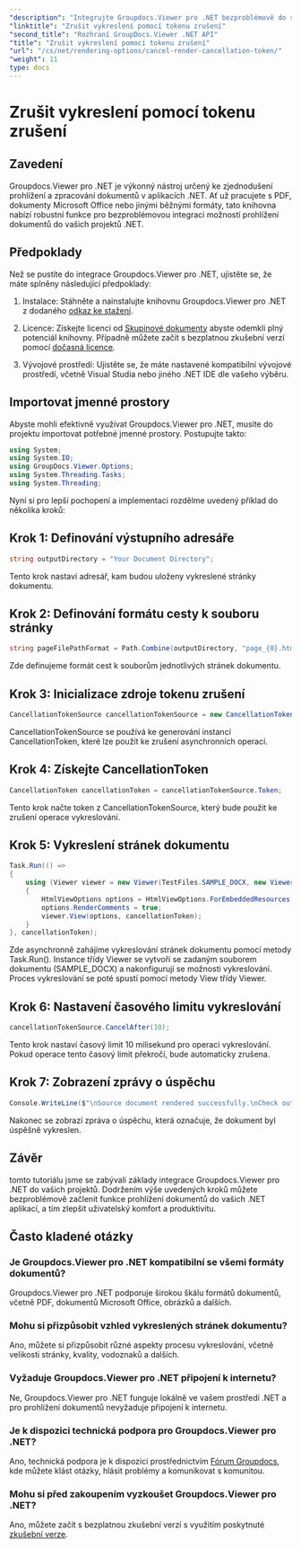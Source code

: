 ```yaml
---
"description": "Integrujte Groupdocs.Viewer pro .NET bezproblémově do svých .NET projektů pro efektivní prohlížení dokumentů."
"linktitle": "Zrušit vykreslení pomocí tokenu zrušení"
"second_title": "Rozhraní GroupDocs.Viewer .NET API"
"title": "Zrušit vykreslení pomocí tokenu zrušení"
"url": "/cs/net/rendering-options/cancel-render-cancellation-token/"
"weight": 11
type: docs
---
```

# Zrušit vykreslení pomocí tokenu zrušení

## Zavedení
Groupdocs.Viewer pro .NET je výkonný nástroj určený ke zjednodušení prohlížení a zpracování dokumentů v aplikacích .NET. Ať už pracujete s PDF, dokumenty Microsoft Office nebo jinými běžnými formáty, tato knihovna nabízí robustní funkce pro bezproblémovou integraci možností prohlížení dokumentů do vašich projektů .NET.
## Předpoklady
Než se pustíte do integrace Groupdocs.Viewer pro .NET, ujistěte se, že máte splněny následující předpoklady:
1. Instalace: Stáhněte a nainstalujte knihovnu Groupdocs.Viewer pro .NET z dodaného [odkaz ke stažení](https://releases.groupdocs.com/viewer/net/).
   
2. Licence: Získejte licenci od [Skupinové dokumenty](https://purchase.groupdocs.com/buy) abyste odemkli plný potenciál knihovny. Případně můžete začít s bezplatnou zkušební verzí pomocí [dočasná licence](https://purchase.groupdocs.com/temporary-license/).
   
3. Vývojové prostředí: Ujistěte se, že máte nastavené kompatibilní vývojové prostředí, včetně Visual Studia nebo jiného .NET IDE dle vašeho výběru.

## Importovat jmenné prostory
Abyste mohli efektivně využívat Groupdocs.Viewer pro .NET, musíte do projektu importovat potřebné jmenné prostory. Postupujte takto:

```csharp
using System;
using System.IO;
using GroupDocs.Viewer.Options;
using System.Threading.Tasks;
using System.Threading;
```

Nyní si pro lepší pochopení a implementaci rozdělme uvedený příklad do několika kroků:
## Krok 1: Definování výstupního adresáře
```csharp
string outputDirectory = "Your Document Directory";
```
Tento krok nastaví adresář, kam budou uloženy vykreslené stránky dokumentu.
## Krok 2: Definování formátu cesty k souboru stránky
```csharp
string pageFilePathFormat = Path.Combine(outputDirectory, "page_{0}.html");
```
Zde definujeme formát cest k souborům jednotlivých stránek dokumentu.
## Krok 3: Inicializace zdroje tokenu zrušení
```csharp
CancellationTokenSource cancellationTokenSource = new CancellationTokenSource();
```
CancellationTokenSource se používá ke generování instancí CancellationToken, které lze použít ke zrušení asynchronních operací.
## Krok 4: Získejte CancellationToken
```csharp
CancellationToken cancellationToken = cancellationTokenSource.Token;
```
Tento krok načte token z CancellationTokenSource, který bude použit ke zrušení operace vykreslování.
## Krok 5: Vykreslení stránek dokumentu
```csharp
Task.Run(() =>
{
    using (Viewer viewer = new Viewer(TestFiles.SAMPLE_DOCX, new ViewerSettings(new GroupDocs.Viewer.Logging.ConsoleLogger())))
    {
        HtmlViewOptions options = HtmlViewOptions.ForEmbeddedResources(pageFilePathFormat);
        options.RenderComments = true;
        viewer.View(options, cancellationToken);
    }
}, cancellationToken);
```
Zde asynchronně zahájíme vykreslování stránek dokumentu pomocí metody Task.Run(). Instance třídy Viewer se vytvoří se zadaným souborem dokumentu (SAMPLE_DOCX) a nakonfigurují se možnosti vykreslování. Proces vykreslování se poté spustí pomocí metody View třídy Viewer.
## Krok 6: Nastavení časového limitu vykreslování
```csharp
cancellationTokenSource.CancelAfter(10);
```
Tento krok nastaví časový limit 10 milisekund pro operaci vykreslování. Pokud operace tento časový limit překročí, bude automaticky zrušena.
## Krok 7: Zobrazení zprávy o úspěchu
```csharp
Console.WriteLine($"\nSource document rendered successfully.\nCheck output in {outputDirectory}.");
```
Nakonec se zobrazí zpráva o úspěchu, která označuje, že dokument byl úspěšně vykreslen.

## Závěr
tomto tutoriálu jsme se zabývali základy integrace Groupdocs.Viewer pro .NET do vašich projektů. Dodržením výše uvedených kroků můžete bezproblémově začlenit funkce prohlížení dokumentů do vašich .NET aplikací, a tím zlepšit uživatelský komfort a produktivitu.
## Často kladené otázky
### Je Groupdocs.Viewer pro .NET kompatibilní se všemi formáty dokumentů?
Groupdocs.Viewer pro .NET podporuje širokou škálu formátů dokumentů, včetně PDF, dokumentů Microsoft Office, obrázků a dalších.
### Mohu si přizpůsobit vzhled vykreslených stránek dokumentu?
Ano, můžete si přizpůsobit různé aspekty procesu vykreslování, včetně velikosti stránky, kvality, vodoznaků a dalších.
### Vyžaduje Groupdocs.Viewer pro .NET připojení k internetu?
Ne, Groupdocs.Viewer pro .NET funguje lokálně ve vašem prostředí .NET a pro prohlížení dokumentů nevyžaduje připojení k internetu.
### Je k dispozici technická podpora pro Groupdocs.Viewer pro .NET?
Ano, technická podpora je k dispozici prostřednictvím [Fórum Groupdocs](https://forum.groupdocs.com/c/viewer/9), kde můžete klást otázky, hlásit problémy a komunikovat s komunitou.
### Mohu si před zakoupením vyzkoušet Groupdocs.Viewer pro .NET?
Ano, můžete začít s bezplatnou zkušební verzí s využitím poskytnuté [zkušební verze](https://releases.groupdocs.com/).